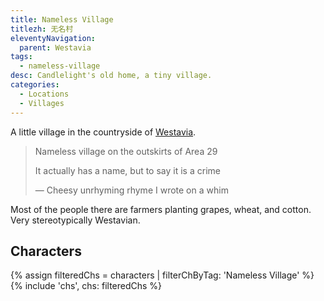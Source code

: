 ```yaml
---
title: Nameless Village
titlezh: 无名村
eleventyNavigation:
  parent: Westavia
tags:
  - nameless-village
desc: Candlelight's old home, a tiny village.
categories:
  - Locations
  - Villages
---
```


A little village in the countryside of [Westavia](/world/westavia/).

> Nameless village on the outskirts of Area 29
>
> It actually has a name, but to say it is a crime
>
> — Cheesy unrhyming rhyme I wrote on a whim

Most of the people there are farmers planting grapes, wheat, and cotton. Very stereotypically Westavian.

## Characters

<link rel="stylesheet" href="/css/characterspage.css">
{% assign filteredChs = characters | filterChByTag: 'Nameless Village' %}
{% include 'chs', chs: filteredChs %}
